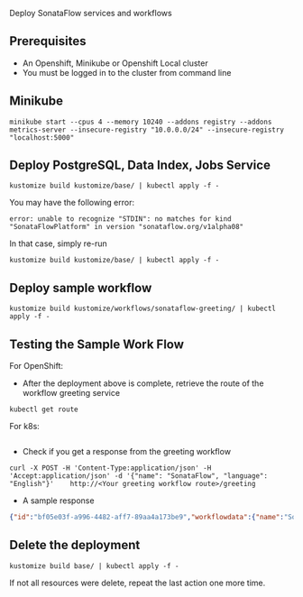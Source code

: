 Deploy SonataFlow services and workflows

## Prerequisites
* An Openshift, Minikube or Openshift Local cluster
* You must be logged in to the cluster from command line

## Minikube

```shell
minikube start --cpus 4 --memory 10240 --addons registry --addons metrics-server --insecure-registry "10.0.0.0/24" --insecure-registry "localhost:5000"
```

## Deploy PostgreSQL, Data Index, Jobs Service

```shell
kustomize build kustomize/base/ | kubectl apply -f -
```
You may have the following error:
```shell
error: unable to recognize "STDIN": no matches for kind "SonataFlowPlatform" in version "sonataflow.org/v1alpha08"
```
In that case, simply re-run 
```shell
kustomize build kustomize/base/ | kubectl apply -f -
```

## Deploy sample workflow
```shell
kustomize build kustomize/workflows/sonataflow-greeting/ | kubectl apply -f -
```

## Testing the Sample Work Flow

For OpenShift:
* After the deployment above is complete, retrieve the route of the workflow greeting service
```shell
kubectl get route
```

For k8s:
```shell

```

* Check if you get a response from the greeting workflow 
```shell
curl -X POST -H 'Content-Type:application/json' -H 'Accept:application/json' -d '{"name": "SonataFlow", "language": "English"}'    http://<Your greeting workflow route>/greeting
```
* A sample response
```json
{"id":"bf05e03f-a996-4482-aff7-89aa4a173be9","workflowdata":{"name":"SonataFlow","language":"English","greeting":"Hello from JSON Workflow, "}}
```

## Delete the deployment
```shell
kustomize build base/ | kubectl apply -f -
```
If not all resources were delete, repeat the last action one more time.